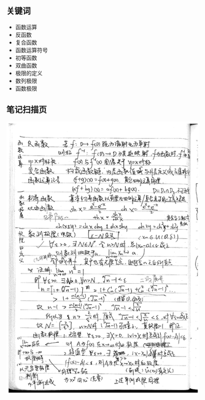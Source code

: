 ## 关键词
- 函数运算
- 反函数
- 复合函数
- 函数运算符号
- 初等函数
- 双曲函数
- 极限的定义
- 数列极限
- 函数极限

## 笔记扫描页
![第2页](./images/page_2.png)